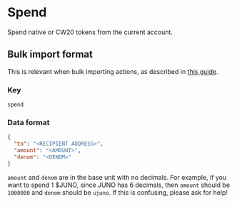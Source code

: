 # Spend

Spend native or CW20 tokens from the current account.

## Bulk import format

This is relevant when bulk importing actions, as described in [this
guide](https://github.com/DA0-DA0/dao-dao-ui/wiki/Bulk-importing-actions).

### Key

`spend`

### Data format

```json
{
  "to": "<RECIPIENT ADDRESS>",
  "amount": "<AMOUNT>",
  "denom": "<DENOM>"
}
```

`amount` and `denom` are in the base unit with no decimals. For example, if you
want to spend 1 $JUNO, since JUNO has 6 decimals, then `amount` should be
`1000000` and `denom` should be `ujuno`. If this is confusing, please ask for
help!
